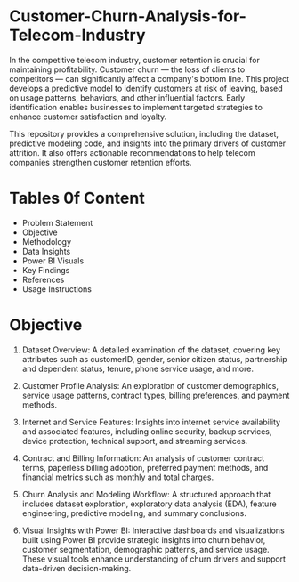 # Customer-Churn-Analysis-for-Telecom-Industry

In the competitive telecom industry, customer retention is crucial for maintaining profitability. Customer churn — the loss of clients to competitors — can significantly affect a company's bottom line. This project develops a predictive model to identify customers at risk of leaving, based on usage patterns, behaviors, and other influential factors. Early identification enables businesses to implement targeted strategies to enhance customer satisfaction and loyalty.

This repository provides a comprehensive solution, including the dataset, predictive modeling code, and insights into the primary drivers of customer attrition. It also offers actionable recommendations to help telecom companies strengthen customer retention efforts.

# Tables 0f Content

* Problem Statement
* Objective
* Methodology
* Data Insights
* Power BI Visuals
* Key Findings
* References
* Usage Instructions

# Objective

1. Dataset Overview:
A detailed examination of the dataset, covering key attributes such as customerID, gender, senior citizen status, partnership and dependent status, tenure, phone service usage, and more.

2. Customer Profile Analysis:
An exploration of customer demographics, service usage patterns, contract types, billing preferences, and payment methods.

3. Internet and Service Features:
Insights into internet service availability and associated features, including online security, backup services, device protection, technical support, and streaming services.

4. Contract and Billing Information:
An analysis of customer contract terms, paperless billing adoption, preferred payment methods, and financial metrics such as monthly and total charges.

5. Churn Analysis and Modeling Workflow:
A structured approach that includes dataset exploration, exploratory data analysis (EDA), feature engineering, predictive modeling, and summary conclusions.

6. Visual Insights with Power BI:
Interactive dashboards and visualizations built using Power BI provide strategic insights into churn behavior, customer segmentation, demographic patterns, and service usage. These visual tools enhance understanding of churn drivers and support data-driven decision-making.
